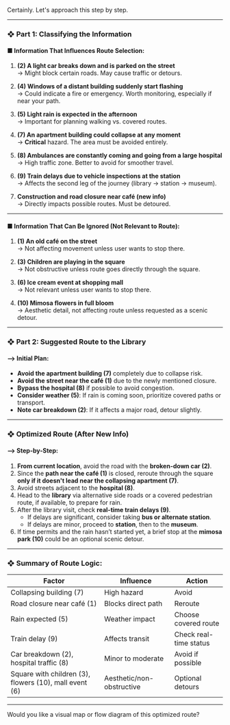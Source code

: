 Certainly. Let's approach this step by step.

---

### ❖ Part 1: Classifying the Information

#### ■ Information That Influences Route Selection:
1. **(2) A light car breaks down and is parked on the street**  
   → Might block certain roads. May cause traffic or detours.

2. **(4) Windows of a distant building suddenly start flashing**  
   → Could indicate a fire or emergency. Worth monitoring, especially if near your path.

3. **(5) Light rain is expected in the afternoon**  
   → Important for planning walking vs. covered routes.

4. **(7) An apartment building could collapse at any moment**  
   → **Critical** hazard. The area must be avoided entirely.

5. **(8) Ambulances are constantly coming and going from a large hospital**  
   → High traffic zone. Better to avoid for smoother travel.

6. **(9) Train delays due to vehicle inspections at the station**  
   → Affects the second leg of the journey (library → station → museum).

7. **Construction and road closure near café (new info)**  
   → Directly impacts possible routes. Must be detoured.

---

#### ■ Information That Can Be Ignored (Not Relevant to Route):
1. **(1) An old café on the street**  
   → Not affecting movement unless user wants to stop there.

2. **(3) Children are playing in the square**  
   → Not obstructive unless route goes directly through the square.

3. **(6) Ice cream event at shopping mall**  
   → Not relevant unless user wants to stop there.

4. **(10) Mimosa flowers in full bloom**  
   → Aesthetic detail, not affecting route unless requested as a scenic detour.

---

### ❖ Part 2: Suggested Route to the Library

#### ⟶ **Initial Plan:**
- **Avoid the apartment building (7)** completely due to collapse risk.
- **Avoid the street near the café (1)** due to the newly mentioned closure.
- **Bypass the hospital (8)** if possible to avoid congestion.
- **Consider weather (5)**: If rain is coming soon, prioritize covered paths or transport.
- **Note car breakdown (2)**: If it affects a major road, detour slightly.

---

### ❖ Optimized Route (After New Info)

#### ⟶ **Step-by-Step:**
1. **From current location**, avoid the road with the **broken-down car (2)**.
2. Since the **path near the café (1)** is closed, reroute through the square **only if it doesn't lead near the collapsing apartment (7)**.
3. Avoid streets adjacent to the **hospital (8)**.
4. Head to the **library** via alternative side roads or a covered pedestrian route, if available, to prepare for rain.
5. After the library visit, check **real-time train delays (9)**.
   - If delays are significant, consider taking **bus or alternate station**.
   - If delays are minor, proceed to **station**, then to the **museum**.
6. If time permits and the rain hasn’t started yet, a brief stop at the **mimosa park (10)** could be an optional scenic detour.

---

### ❖ Summary of Route Logic:
| Factor | Influence | Action |
|--------|-----------|--------|
| Collapsing building (7) | High hazard | Avoid |
| Road closure near café (1) | Blocks direct path | Reroute |
| Rain expected (5) | Weather impact | Choose covered route |
| Train delay (9) | Affects transit | Check real-time status |
| Car breakdown (2), hospital traffic (8) | Minor to moderate | Avoid if possible |
| Square with children (3), flowers (10), mall event (6) | Aesthetic/non-obstructive | Optional detours |

---

Would you like a visual map or flow diagram of this optimized route?